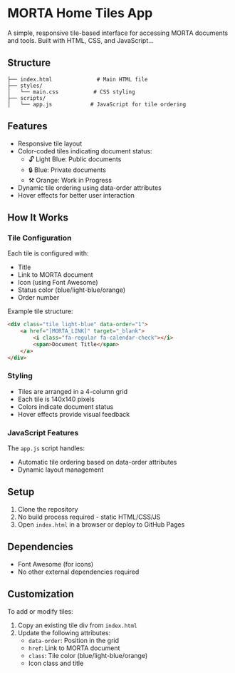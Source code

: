 # MORTA Home Tiles App

A simple, responsive tile-based interface for accessing MORTA documents and tools. Built with HTML, CSS, and JavaScript...

## Structure

```
├── index.html              # Main HTML file
├── styles/
│   └── main.css           # CSS styling
├── scripts/
│   └── app.js            # JavaScript for tile ordering
```

## Features

- Responsive tile layout
- Color-coded tiles indicating document status:
  - 🔓 Light Blue: Public documents
  - 🔒 Blue: Private documents
  - ⚒️ Orange: Work in Progress
- Dynamic tile ordering using data-order attributes
- Hover effects for better user interaction

## How It Works

### Tile Configuration

Each tile is configured with:
- Title
- Link to MORTA document
- Icon (using Font Awesome)
- Status color (blue/light-blue/orange)
- Order number

Example tile structure:
```html
<div class="tile light-blue" data-order="1">
    <a href="[MORTA_LINK]" target="_blank">
        <i class="fa-regular fa-calendar-check"></i>
        <span>Document Title</span>
    </a>
</div>
```

### Styling

- Tiles are arranged in a 4-column grid
- Each tile is 140x140 pixels
- Colors indicate document status
- Hover effects provide visual feedback

### JavaScript Features

The `app.js` script handles:
- Automatic tile ordering based on data-order attributes
- Dynamic layout management

## Setup

1. Clone the repository
2. No build process required - static HTML/CSS/JS
3. Open `index.html` in a browser or deploy to GitHub Pages

## Dependencies

- Font Awesome (for icons)
- No other external dependencies required

## Customization

To add or modify tiles:
1. Copy an existing tile div from `index.html`
2. Update the following attributes:
   - `data-order`: Position in the grid
   - `href`: Link to MORTA document
   - `class`: Tile color (blue/light-blue/orange)
   - Icon class and title
